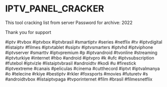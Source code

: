 # IPTV_PANEL_CRACKER
This tool cracking list from server
Password for archive: 2022

Thank you for support

 #iptv #tvbox #iptvbox #iptvbrasil #smartiptv #series #netflix #tv #iptvdigital #listaiptv #filmes #iptvtablet #ssiptv #iptvsmarters #iptvhd #iptviphone #iptvserver #smarttv #iptvpremium #p #iptvandroid #tvonline #streaming #iptvturkiye #internet #hbo #android #iptvpro #k #ufc 
  #iptvsubscription #futebol #iptvizle #listaiptvbrasil #androidtv #kodi #u #firestick #iptvextreme #canais #peliculas #cinema #cutthecord #iptvt #iptvalmanya #o #telecine #rkiye #bestiptv #rkler #foxsports #movies #futuretv #s #androidtvbox #listaiptvpaga #tvporinternet #film #brasil #filmesnetflix 
